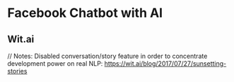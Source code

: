 # Facebook Chatbot with AI

## Wit.ai

// Notes: Disabled conversation/story feature in order to concentrate development power on real NLP: https://wit.ai/blog/2017/07/27/sunsetting-stories